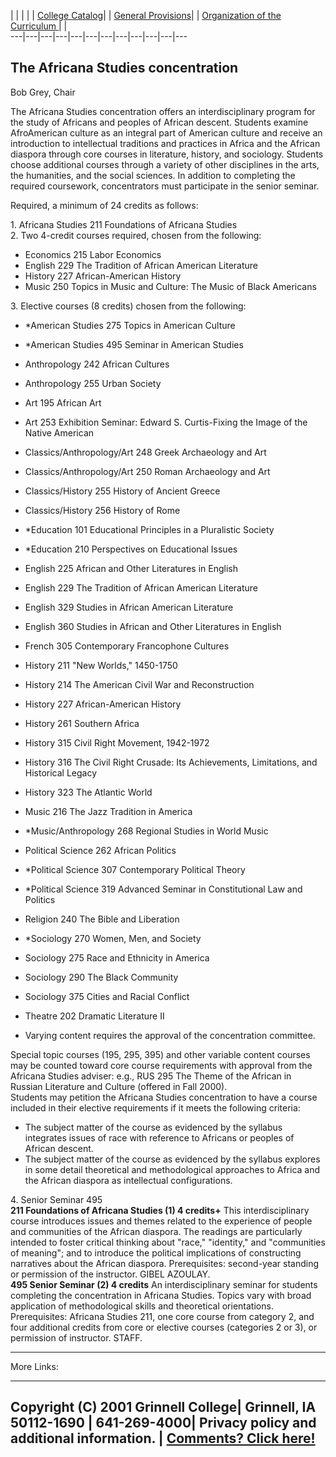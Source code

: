 [](../../txt/) |  |  | |  | [College Catalog](../../../txt/)|  | [General
Provisions](../../general\\txt/)|  | [Organization of the Curriculum
](../../curriculum\\txt/)|  |  
---|---|---|---|---|---|---|---|---|---|---|---  
  
## The Africana Studies concentration

Bob Grey, Chair  
  
The Africana Studies concentration offers an interdisciplinary program for the
study of Africans and peoples of African descent. Students examine
AfroAmerican culture as an integral part of American culture and receive an
introduction to intellectual traditions and practices in Africa and the
African diaspora through core courses in literature, history, and sociology.
Students choose additional courses through a variety of other disciplines in
the arts, the humanities, and the social sciences. In addition to completing
the required coursework, concentrators must participate in the senior seminar.  
  
Required, a minimum of 24 credits as follows:  
  
1\. Africana Studies 211 Foundations of Africana Studies  
2\. Two 4-credit courses required, chosen from the following:

  * Economics 215 Labor Economics
  * English 229 The Tradition of African American Literature 
  * History 227 African-American History 
  * Music 250 Topics in Music and Culture: The Music of Black Americans

3\. Elective courses (8 credits) chosen from the following:

  * *American Studies 275 Topics in American Culture 
  * *American Studies 495 Seminar in American Studies 
  * Anthropology 242 African Cultures 
  * Anthropology 255 Urban Society 
  * Art 195 African Art 
  * Art 253 Exhibition Seminar: Edward S. Curtis-Fixing the Image of the Native American 
  * Classics/Anthropology/Art 248 Greek Archaeology and Art
  * Classics/Anthropology/Art 250 Roman Archaeology and Art 
  * Classics/History 255 History of Ancient Greece 
  * Classics/History 256 History of Rome 
  * *Education 101 Educational Principles in a Pluralistic Society 
  * *Education 210 Perspectives on Educational Issues 
  * English 225 African and Other Literatures in English 
  * English 229 The Tradition of African American Literature 
  * English 329 Studies in African American Literature 
  * English 360 Studies in African and Other Literatures in English 
  * French 305 Contemporary Francophone Cultures 
  * History 211 "New Worlds," 1450-1750 
  * History 214 The American Civil War and Reconstruction 
  * History 227 African-American History 
  * History 261 Southern Africa 
  * History 315 Civil Right Movement, 1942-1972 
  * History 316 The Civil Right Crusade: Its Achievements, Limitations, and Historical Legacy 
  * History 323 The Atlantic World
  * Music 216 The Jazz Tradition in America 
  * *Music/Anthropology 268 Regional Studies in World Music 
  * Political Science 262 African Politics 
  * *Political Science 307 Contemporary Political Theory 
  * *Political Science 319 Advanced Seminar in Constitutional Law and Politics 
  * Religion 240 The Bible and Liberation
  * *Sociology 270 Women, Men, and Society 
  * Sociology 275 Race and Ethnicity in America 
  * Sociology 290 The Black Community 
  * Sociology 375 Cities and Racial Conflict 
  * Theatre 202 Dramatic Literature II

* Varying content requires the approval of the concentration committee.   
  
Special topic courses (195, 295, 395) and other variable content courses may
be counted toward core course requirements with approval from the Africana
Studies adviser: e.g., RUS 295 The Theme of the African in Russian Literature
and Culture (offered in Fall 2000).  
Students may petition the Africana Studies concentration to have a course
included in their elective requirements if it meets the following criteria:

  * The subject matter of the course as evidenced by the syllabus integrates issues of race with reference to Africans or peoples of African descent. 
  * The subject matter of the course as evidenced by the syllabus explores in some detail theoretical and methodological approaches to Africa and the African diaspora as intellectual configurations.

4\. Senior Seminar 495  
**211 Foundations of Africana Studies (1) 4 credits+** This interdisciplinary
course introduces issues and themes related to the experience of people and
communities of the African diaspora. The readings are particularly intended to
foster critical thinking about "race," "identity," and "communities of
meaning"; and to introduce the political implications of constructing
narratives about the African diaspora. Prerequisites: second-year standing or
permission of the instructor. GIBEL AZOULAY.  
**495 Senior Seminar (2) 4 credits** An interdisciplinary seminar for students
completing the concentration in Africana Studies. Topics vary with broad
application of methodological skills and theoretical orientations.
Prerequisites: Africana Studies 211, one core course from category 2, and four
additional credits from core or elective courses (categories 2 or 3), or
permission of instructor. STAFF.

* * *

More Links:  
  
* * *

Copyright (C) 2001 Grinnell College| Grinnell, IA 50112-1690 | 641-269-4000|
Privacy policy and additional information. | [Comments? Click
here!](../mailto:ivanovl@grinnell.edu)  
---

